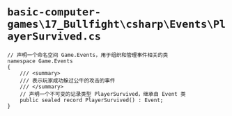 # `basic-computer-games\17_Bullfight\csharp\Events\PlayerSurvived.cs`

```
// 声明一个命名空间 Game.Events，用于组织和管理事件相关的类
namespace Game.Events
{
    /// <summary>
    /// 表示玩家成功躲过公牛的攻击的事件
    /// </summary>
    // 声明一个不可变的记录类型 PlayerSurvived，继承自 Event 类
    public sealed record PlayerSurvived() : Event;
}
```